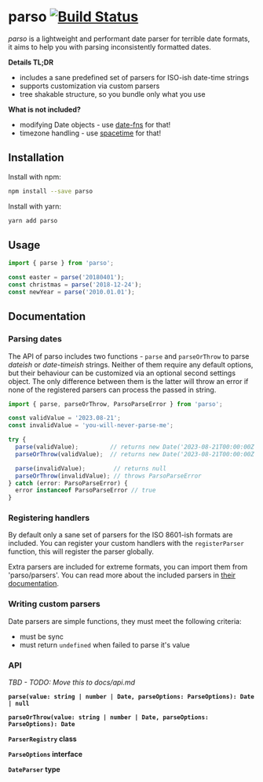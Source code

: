 # parso [![Build Status](https://travis-ci.com/NoNameProvided/parso.svg?token=vtTA9yuf6Qfrwwgxq3tZ&branch=develop)](https://travis-ci.com/NoNameProvided/parso)

_parso_ is a lightweight and performant date parser for terrible date formats, it aims to help you with parsing inconsistently formatted dates.

**Details TL;DR**

* includes a sane predefined set of parsers for ISO-ish date-time strings
* supports customization via custom parsers
* tree shakable structure, so you bundle only what you use

**What is not included?**

* modifying Date objects - use [date-fns][date-fns] for that!
* timezone handling - use [spacetime][spacetime] for that!

## Installation 

Install with npm:

```bash
npm install --save parso
```

Install with yarn:

```bash
yarn add parso
```

## Usage

```ts
import { parse } from 'parso';

const easter = parse('20180401');
const christmas = parse('2018-12-24');
const newYear = parse('2010.01.01');
```

## Documentation

### Parsing dates

The API of parso includes two functions - `parse` and `parseOrThrow` to parse _dateish_ or _date-timeish_ strings. Neither of them require any default options, but their behaviour can be customized via an optional second settings object. The only difference between them is the latter will throw an error if none of the registered parsers can process the passed in string.

```ts
import { parse, parseOrThrow, ParsoParseError } from 'parso';

const validValue = '2023.08-21';
const invalidValue = 'you-will-never-parse-me';

try {
  parse(validValue);         // returns new Date('2023-08-21T00:00:00Z')
  parseOrThrow(validValue);  // returns new Date('2023-08-21T00:00:00Z')

  parse(invalidValue);        // returns null
  parseOrThrow(invalidValue); // throws ParsoParseError
} catch (error: ParsoParseError) {
  error instanceof ParsoParseError // true
}
```

### Registering handlers

By default only a sane set of parsers for the ISO 8601-ish formats are included. You can register your custom handlers with the `registerParser` function, this will register the parser globally.

Extra parsers are included for extreme formats, you can import them from 'parso/parsers'. You can read more about the included parsers in [their documentation][parsers].

### Writing custom parsers

Date parsers are simple functions, they must meet the following criteria:

* must be sync
* must return `undefined` when failed to parse it's value

### API

_TBD - TODO: Move this to docs/api.md_

**`parse(value: string | number | Date, parseOptions: ParseOptions): Date | null`**

**`parseOrThrow(value: string | number | Date, parseOptions: ParseOptions): Date`**

**`ParserRegistry` class**

**`ParseOptions` interface**

**`DateParser` type**


[parsers]: ./docs/parsers.md
[date-fns]: https://github.com/date-fns/date-fns
[spacetime]: https://github.com/spencermountain/spacetime
